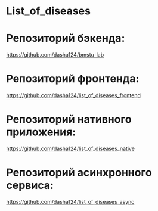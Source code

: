 # List_of_diseases
# Репозиторий бэкенда:
https://github.com/dasha124/bmstu_lab
# Репозиторий фронтенда:
https://github.com/dasha124/list_of_diseases_frontend
# Репозиторий нативного приложения:
https://github.com/dasha124/list_of_diseases_native
# Репозиторий асинхронного сервиса:
https://github.com/dasha124/list_of_diseases_async
